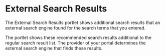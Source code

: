 # External Search Results



The External Search Results portlet shows additional search results that an external search engine found for the search terms that you entered.

The portlet shows these recommended search results additional to the regular search result list. The provider of your portal determines the external search engine that finds these results.

